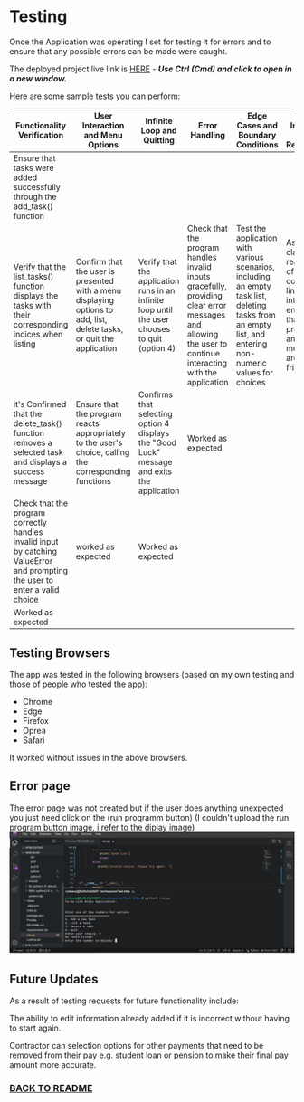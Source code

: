
# Testing

Once the Application was operating I set for testing it for errors and to ensure that any possible errors can be made were caught.

The deployed project live link is [HERE](/https://dashboard.heroku.com/apps/task-bliss/deploy/github/) - ***Use Ctrl (Cmd) and click to open in a new window.*** 

Here are some sample tests you can perform:

| **Functionality Verification** | **User Interaction and Menu Options** | **Infinite Loop and Quitting** | **Error Handling**|**Edge Cases and Boundary Conditions**|**User Interface and Readability**|
|--------------|----------------|----------------| -------------|-------------------------|---------------|
|Ensure that tasks were added successfully through the add_task() function |
| Verify that the list_tasks() function displays the tasks with their corresponding indices when listing | Confirm that the user is presented with a menu displaying options to add, list, delete tasks, or quit the application| Verify that the application runs in an infinite loop until the user chooses to quit (option 4)| Check that the program handles invalid inputs gracefully, providing clear error messages and allowing the user to continue interacting with the application| Test the application with various scenarios, including an empty task list, deleting tasks from an empty list, and entering non-numeric values for choices | Assess the clarity and readability of the command-line interface, ensuring that prompts and messages are user-friendly|if the user enters unexpected behavior for choice the result is an error so you just click on the run program button to go back to the option display| Tt did not work as expected
|it's Confirmed that the delete_task() function removes a selected task and displays a success message |  Ensure that the program reacts appropriately to the user's choice, calling the corresponding functions| Confirms that selecting option 4 displays the "Good Luck" message and exits the application |  Worked as expected |
|Check that the program correctly handles invalid input by catching ValueError and prompting the user to enter a valid choice | worked as expected | Worked as expected|
|Worked as expected | 

## Testing Browsers
The app was tested in the following browsers (based on my own testing and those of people who tested the app):

- Chrome
- Edge
- Firefox
- Oprea
- Safari

It worked without issues in the above browsers.

## Error page
The error page was not created but if the user does anything unexpected you just need click on the (run programm button) (I couldn't upload the run program button image, i refer to the diplay image)
![run programm](/assets/images/Display.png)

## Future Updates

As a result of testing requests for future functionality include:

The ability to edit information already added if it is incorrect without having to start again.

Contractor can selection options for other payments that need to be removed from their pay e.g. student loan or pension to make their final pay amount more accurate.


### [BACK TO README](https://github.com/Graciekan21/Task-bliss/main/README.md)

